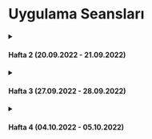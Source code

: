 # Uygulama Seansları

<details>
<summary>

#### Hafta 2 (20.09.2022 - 21.09.2022)

</summary>

* Değişkenlerin Kapsamı
* Kontrol Yapıları
* Döngüler

##### Sorular: [Hafta 2][Week2Questions] 

</details>

<details>
<summary>

#### Hafta 3 (27.09.2022 - 28.09.2022)

</summary>

* Kontrol Yapıları
* Döngüler

##### Sorular: [Hafta 3][Week3Questions] 

</details>

<details>
<summary>

#### Hafta 4 (04.10.2022 - 05.10.2022)

</summary>

* Kontrol Yapıları
* Döngüler
* Fonksiyonlar

##### Sorular: [Hafta 4][Week4Questions] 

</details>



[Week2Questions]: Hafta2/hafta_2_sorular.ipynb
[Week3Questions]: Hafta3/hafta_3_sorular.ipynb
[Week4Questions]: Hafta4/hafta_4_sorular.ipynb
